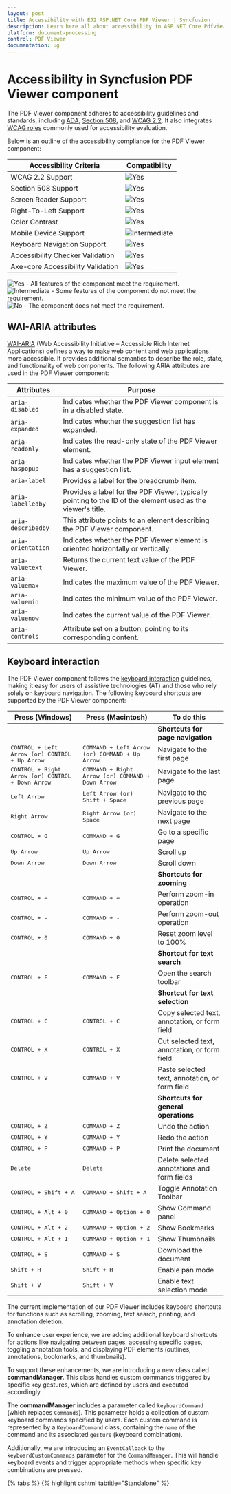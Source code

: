 ```yaml
---
layout: post
title: Accessibility with EJ2 ASP.NET Core PDF Viewer | Syncfusion
description: Learn here all about accessibility in ASP.NET Core Pdfviewer component of Syncfusion Essential JS 2 and more.
platform: document-processing
control: PDF Viewer
documentation: ug
---
```

# Accessibility in Syncfusion PDF Viewer component

The PDF Viewer component adheres to accessibility guidelines and standards, including [ADA](https://www.ada.gov/), [Section 508](https://www.section508.gov/), and [WCAG 2.2](https://www.w3.org/TR/WCAG22/). It also integrates [WCAG roles](https://www.w3.org/TR/wai-aria/#roles) commonly used for accessibility evaluation.

Below is an outline of the accessibility compliance for the PDF Viewer component:

| Accessibility Criteria | Compatibility |
| --- | --- |
| WCAG 2.2 Support | <img src="https://cdn.syncfusion.com/content/images/documentation/full.png" alt="Yes"> |
| Section 508 Support | <img src="https://cdn.syncfusion.com/content/images/documentation/full.png" alt="Yes"> |
| Screen Reader Support | <img src="https://cdn.syncfusion.com/content/images/documentation/full.png" alt="Yes"> |
| Right-To-Left Support | <img src="https://cdn.syncfusion.com/content/images/documentation/full.png" alt="Yes"> |
| Color Contrast | <img src="https://cdn.syncfusion.com/content/images/documentation/full.png" alt="Yes"> |
| Mobile Device Support | <img src="https://cdn.syncfusion.com/content/images/documentation/partial.png" alt="Intermediate"> |
| Keyboard Navigation Support | <img src="https://cdn.syncfusion.com/content/images/documentation/full.png" alt="Yes"> |
| Accessibility Checker Validation | <img src="https://cdn.syncfusion.com/content/images/documentation/full.png" alt="Yes"> |
| Axe-core Accessibility Validation | <img src="https://cdn.syncfusion.com/content/images/documentation/full.png" alt="Yes"> |

<style>
    .post .post-content img {
        display: inline-block;
        margin: 0.5em 0;
    }
</style>
<div><img src="https://cdn.syncfusion.com/content/images/documentation/full.png" alt="Yes"> - All features of the component meet the requirement.</div>

<div><img src="https://cdn.syncfusion.com/content/images/documentation/partial.png" alt="Intermediate"> - Some features of the component do not meet the requirement.</div>

<div><img src="https://cdn.syncfusion.com/content/images/documentation/not-supported.png" alt="No"> - The component does not meet the requirement.</div>

## WAI-ARIA attributes

[WAI-ARIA](https://www.w3.org/WAI/ARIA/apg/patterns/alert/) (Web Accessibility Initiative – Accessible Rich Internet Applications) defines a way to make web content and web applications more accessible. It provides additional semantics to describe the role, state, and functionality of web components. The following ARIA attributes are used in the PDF Viewer component:

| Attributes | Purpose |
| --- | --- |
| `aria-disabled` | Indicates whether the PDF Viewer component is in a disabled state. |
| `aria-expanded` | Indicates whether the suggestion list has expanded. |
| `aria-readonly` | Indicates the read-only state of the PDF Viewer element. |
| `aria-haspopup` | Indicates whether the PDF Viewer input element has a suggestion list. |
| `aria-label` | Provides a label for the breadcrumb item. |
| `aria-labelledby` | Provides a label for the PDF Viewer, typically pointing to the ID of the element used as the viewer's title. |
| `aria-describedby` | This attribute points to an element describing the PDF Viewer component. |
| `aria-orientation` | Indicates whether the PDF Viewer element is oriented horizontally or vertically. |
| `aria-valuetext` | Returns the current text value of the PDF Viewer. |
| `aria-valuemax` | Indicates the maximum value of the PDF Viewer. |
| `aria-valuemin` | Indicates the minimum value of the PDF Viewer. |
| `aria-valuenow` | Indicates the current value of the PDF Viewer. |
| `aria-controls` | Attribute set on a button, pointing to its corresponding content. |

## Keyboard interaction

The PDF Viewer component follows the [keyboard interaction](https://www.w3.org/WAI/ARIA/apg/patterns/alert/#keyboardinteraction) guidelines, making it easy for users of assistive technologies (AT) and those who rely solely on keyboard navigation. The following keyboard shortcuts are supported by the PDF Viewer component:

| **Press (Windows)** | **Press (Macintosh)** | **To do this** |
| --- | --- | --- |
| | | **Shortcuts for page navigation** |
| <kbd>CONTROL + Left Arrow (or) CONTROL + Up Arrow</kbd> | <kbd>COMMAND + Left Arrow (or) COMMAND + Up Arrow</kbd> | Navigate to the first page |
| <kbd>CONTROL + Right Arrow (or) CONTROL + Down Arrow</kbd> | <kbd>COMMAND + Right Arrow (or) COMMAND + Down Arrow</kbd> | Navigate to the last page |
| <kbd>Left Arrow</kbd> | <kbd>Left Arrow (or) Shift + Space</kbd> | Navigate to the previous page |
| <kbd>Right Arrow</kbd> | <kbd>Right Arrow (or) Space</kbd> | Navigate to the next page |
| <kbd>CONTROL + G</kbd> | <kbd>COMMAND + G</kbd> | Go to a specific page |
| <kbd>Up Arrow</kbd> | <kbd>Up Arrow</kbd> | Scroll up |
| <kbd>Down Arrow</kbd> | <kbd>Down Arrow</kbd> | Scroll down |
| | | **Shortcuts for zooming** |
| <kbd>CONTROL + =</kbd> | <kbd>COMMAND + =</kbd> | Perform zoom-in operation |
| <kbd>CONTROL + -</kbd> | <kbd>COMMAND + -</kbd> | Perform zoom-out operation |
| <kbd>CONTROL + 0</kbd> | <kbd>COMMAND + 0</kbd> | Reset zoom level to 100% |
| | | **Shortcut for text search** |
| <kbd>CONTROL + F</kbd> | <kbd>COMMAND + F</kbd> | Open the search toolbar |
| | | **Shortcut for text selection** |
| <kbd>CONTROL + C</kbd> | <kbd>CONTROL + C</kbd> | Copy selected text, annotation, or form field |
| <kbd>CONTROL + X</kbd> | <kbd>CONTROL + X</kbd> | Cut selected text, annotation, or form field |
| <kbd>CONTROL + V</kbd> | <kbd>COMMAND + V</kbd> | Paste selected text, annotation, or form field |
| | | **Shortcuts for general operations** |
| <kbd>CONTROL + Z</kbd> | <kbd>COMMAND + Z</kbd> | Undo the action |
| <kbd>CONTROL + Y</kbd> | <kbd>COMMAND + Y</kbd> | Redo the action |
| <kbd>CONTROL + P</kbd> | <kbd>COMMAND + P</kbd> | Print the document |
| <kbd>Delete</kbd> | <kbd>Delete</kbd> | Delete selected annotations and form fields |
| <kbd>CONTROL + Shift + A</kbd> | <kbd>COMMAND + Shift + A</kbd> | Toggle Annotation Toolbar |
| <kbd>CONTROL + Alt + 0</kbd> | <kbd>COMMAND + Option + 0</kbd> | Show Command panel |
| <kbd>CONTROL + Alt + 2</kbd> | <kbd>COMMAND + Option + 2</kbd> | Show Bookmarks |
| <kbd>CONTROL + Alt + 1</kbd> | <kbd>COMMAND + Option + 1</kbd> | Show Thumbnails |
| <kbd>CONTROL + S</kbd> | <kbd>COMMAND + S</kbd> | Download the document |
| <kbd>Shift + H</kbd> | <kbd>Shift + H</kbd> | Enable pan mode |
| <kbd>Shift + V</kbd> | <kbd>Shift + V</kbd> | Enable text selection mode |

The current implementation of our PDF Viewer includes keyboard shortcuts for functions such as scrolling, zooming, text search, printing, and annotation deletion.

To enhance user experience, we are adding additional keyboard shortcuts for actions like navigating between pages, accessing specific pages, toggling annotation tools, and displaying PDF elements (outlines, annotations, bookmarks, and thumbnails).

To support these enhancements, we are introducing a new class called **commandManager**. This class handles custom commands triggered by specific key gestures, which are defined by users and executed accordingly.

The **commandManager** includes a parameter called `keyboardCommand` (which replaces `Commands`). This parameter holds a collection of custom keyboard commands specified by users. Each custom command is represented by a `KeyboardCommand` class, containing the `name` of the command and its associated `gesture` (keyboard combination).

Additionally, we are introducing an `EventCallback` to the `keyboardCustomCommands` parameter for the `CommandManager`. This will handle keyboard events and trigger appropriate methods when specific key combinations are pressed.

{% tabs %}
{% highlight cshtml tabtitle="Standalone" %}

<div style="width:100%;height:600px">
    <ejs-pdfviewer id="pdfviewer"
                   documentPath="https://cdn.syncfusion.com/content/pdf/pdf-succinctly.pdf"
                   commandManager="commandManager">
    </ejs-pdfviewer>
</div>

<script type="text/javascript">

    function commandManager() {
       keyboardCommand: [{
            name: 'customCopy',
            gesture: {
                pdfKeys: PdfKeys.G,
                modifierKeys: ModifierKeys.Shift | ModifierKeys.Alt
               }
            },
            {
            name: 'customPaste',
            gesture: {
                pdfKeys: PdfKeys.H,
                modifierKeys: ModifierKeys.Shift | ModifierKeys.Alt
               }
            },
            {
            name: 'customCut',
            gesture: {
                pdfKeys: PdfKeys.Z,
                modifierKeys: ModifierKeys.Control
               }
            },
            {
            name: 'customSelectAll',
            gesture: {
                pdfKeys: PdfKeys.E,
                modifierKeys: ModifierKeys.Control
               }
            },
        ]
    }
</script>

{% endhighlight %}
{% highlight cshtml tabtitle="Server-Backed" %}

<div style="width:100%;height:600px">
    <ejs-pdfviewer id="pdfviewer"
                   serviceUrl='/Index'
                   documentPath="https://cdn.syncfusion.com/content/pdf/pdf-succinctly.pdf"
                   commandManager="commandManager">
    </ejs-pdfviewer>
</div>

<script type="text/javascript">
    function commandManager() {
       keyboardCommand: [{
            name: 'customCopy',
            gesture: {
                pdfKeys: PdfKeys.G,
                modifierKeys: ModifierKeys.Shift | ModifierKeys.Alt
               }
            },
            {
            name: 'customPaste',
            gesture: {
                pdfKeys: PdfKeys.H,
                modifierKeys: ModifierKeys.Shift | ModifierKeys.Alt
               }
            },
            {
            name: 'customCut',
            gesture: {
                pdfKeys: PdfKeys.Z,
                modifierKeys: ModifierKeys.Control
               }
            },
            {
            name: 'customSelectAll',
            gesture: {
                pdfKeys: PdfKeys.E,
                modifierKeys: ModifierKeys.Control
               }
            },
        ]
    }
</script>

{% endhighlight %}
{% endtabs %}

Each `keyboardCommand` object consists of a name property, specifying the `name` of the `custom command`, and a `gesture property`, defining the key gesture associated with the command.

For example, the first command named `customCopy` is associated with the **G** key and requires both the **Shift** and **Alt** modifier keys to be pressed simultaneously.

Additionally, there's an explanation of the key modifiers used in the gestures:

* Ctrl corresponds to the Control key, represented by the value `1`.
* Alt corresponds to the Alt key, represented by the value `2`.
* Shift corresponds to the Shift key, represented by the value `4`.
* Meta corresponds to the Command key on macOS or the Windows key on Windows, represented by the value `8`.

This setup allows users to perform custom actions within the PDF viewer by pressing specific key combinations, enhancing the user experience and providing more efficient navigation and interaction options.

## Ensuring accessibility

The PDF Viewer component's accessibility levels are ensured through an [accessibility-checker](https://www.npmjs.com/package/accessibility-checker) and [axe-core](https://www.npmjs.com/package/axe-core) software tools during automated testing.

N> Follow the steps provided in the [link](https://help.syncfusion.com/document-processing/pdf/pdf-viewer/asp-net-core/getting-started) to create a simple PDF Viewer sample.
